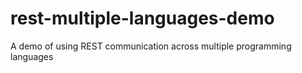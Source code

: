 # rest-multiple-languages-demo
A demo of using REST communication across multiple programming languages
